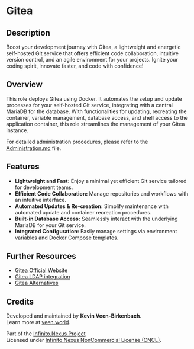 # Gitea

## Description

Boost your development journey with Gitea, a lightweight and energetic self-hosted Git service that offers efficient code collaboration, intuitive version control, and an agile environment for your projects. Ignite your coding spirit, innovate faster, and code with confidence!

## Overview

This role deploys Gitea using Docker. It automates the setup and update processes for your self-hosted Git service, integrating with a central MariaDB for the database. With functionalities for updating, recreating the container, variable management, database access, and shell access to the application container, this role streamlines the management of your Gitea instance.

For detailed administration procedures, please refer to the [Administration.md](./Administration.md) file.

## Features

- **Lightweight and Fast:** Enjoy a minimal yet efficient Git service tailored for development teams.
- **Efficient Code Collaboration:** Manage repositories and workflows with an intuitive interface.
- **Automated Updates & Re-creation:** Simplify maintenance with automated update and container recreation procedures.
- **Built-in Database Access:** Seamlessly interact with the underlying MariaDB for your Git service.
- **Integrated Configuration:** Easily manage settings via environment variables and Docker Compose templates.

## Further Resources

- [Gitea Official Website](https://gitea.io/)
- [Gitea LDAP integration](https://docs.gitea.com/usage/authentication)
- [Gitea Alternatives](https://chatgpt.com/share/67a5f599-c9b0-800f-87fe-49a3b61263e6)

## Credits

Developed and maintained by **Kevin Veen-Birkenbach**.  
Learn more at [veen.world](https://www.veen.world).

Part of the [Infinito.Nexus Project](https://github.com/kevinveenbirkenbach/infinito-nexus)  
Licensed under [Infinito.Nexus NonCommercial License (CNCL)](https://s.veen.world/cncl).
